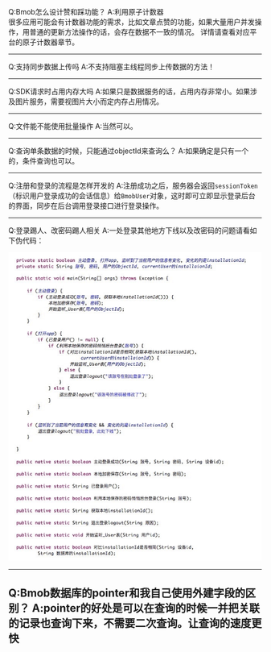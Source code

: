 
Q:Bmob怎么设计赞和踩功能？
A:利用原子计数器   
很多应用可能会有计数器功能的需求，比如文章点赞的功能，如果大量用户并发操作，用普通的更新方法操作的话，会存在数据不一致的情况。
详情请查看对应平台的原子计数器章节。

---


Q:支持同步数据上传吗
A:不支持阻塞主线程同步上传数据的方法！

---

Q:SDK请求时占用内存大吗
A:如果只是数据服务的话，占用内存非常小。如果涉及图片服务，需要视图片大小而定内存占用情况。

---

Q:文件能不能使用批量操作
A:当然可以。

---

Q:查询单条数据的时候，只能通过objectId来查询么？ 
A:如果确定是只有一个的，条件查询也可以。

---

Q:注册和登录的流程是怎样开发的
A:注册成功之后，服务器会返回`sessionToken`（标识用户登录成功的会话信息）给`BmobUser`对象，这时即可立即显示登录后台的界面，同步在后台调用登录接口进行登录操作。

---
Q:登录踢人、改密码踢人相关
A:一处登录其他地方下线以及改密码的问题请看如下伪代码：

![](image/14669969347495.jpg)


---
Q:Bmob数据库的pointer和我自己使用外建字段的区别？
A:pointer的好处是可以在查询的时候一并把关联的记录也查询下来，不需要二次查询。让查询的速度更快
---

